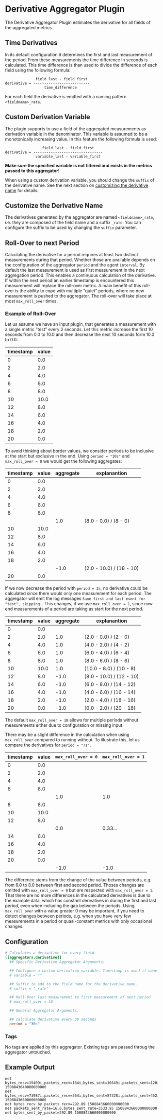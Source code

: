 # Derivative Aggregator Plugin

The Derivative Aggregator Plugin estimates the derivative for all fields of the
aggregated metrics.

## Time Derivatives

In its default configuration it determines the first and last measurement of
the period. From these measurements the time difference in seconds is
calculated. This time difference is than used to divide the difference of each
field using the following formula:

```text
              field_last - field_first
derivative = --------------------------
                  time_difference
```

For each field the derivative is emitted with a naming pattern
`<fieldname>_rate`.

## Custom Derivation Variable

The plugin supports to use a field of the aggregated measurements as derivation
variable in the denominator. This variable is assumed to be a monotonically
increasing value. In this feature the following formula is used:

```text
                 field_last - field_first
derivative = --------------------------------
              variable_last - variable_first
```

**Make sure the specified variable is not filtered and exists in the metrics passed to this aggregator!**

When using a custom derivation variable, you should change the `suffix` of the derivative name.
See the next section on [customizing the derivative name](#customize-the-derivative-name) for details.

## Customize the Derivative Name

The derivatives generated by the aggregator are named `<fieldname>_rate`, i.e. they are composed of the field name and a suffix `_rate`.
You can configure the suffix to be used by changing the `suffix` parameter.

## Roll-Over to next Period

Calculating the derivative for a period requires at least two distinct measurements during that period.
Whether those are available depends on the configuration of the aggregator `period` and the agent `interval`.
By default the last measurement is used as first measurement in the next
aggregation period. This enables a continuous calculation of the derivative. If
within the next period an earlier timestamp is encountered this measurement will
replace the roll-over metric. A main benefit of this roll-over is the ability to
cope with multiple "quiet" periods, where no new measurement is pushed to the
aggregator. The roll-over will take place at most `max_roll_over` times.

### Example of Roll-Over

Let us assume we have an input plugin, that generates a measurement with a single metric "test" every 2 seconds.
Let this metric increase the first 10 seconds from 0.0 to 10.0 and then decrease the next 10 seconds form 10.0 to 0.0:

| timestamp | value |
|-----------|-------|
|  0        |  0.0  |
|  2        |  2.0  |
|  4        |  4.0  |
|  6        |  6.0  |
|  8        |  8.0  |
| 10        | 10.0  |
| 12        |  8.0  |
| 14        |  6.0  |
| 16        |  4.0  |
| 18        |  2.0  |
| 20        |  0.0  |

To avoid thinking about border values, we consider periods to be inclusive at the start but exclusive in the end.
Using `period = "10s"` and `max_roll_over = 0` we would get the following aggregates:

| timestamp | value | aggregate | explanantion |
|-----------|-------|-----------|--------------|
|  0        |  0.0  |
|  2        |  2.0  |
|  4        |  4.0  |
|  6        |  6.0  |
|  8        |  8.0  |
|||  1.0      | (8.0 - 0.0) / (8 - 0) |
| 10        | 10.0  |
| 12        |  8.0  |
| 14        |  6.0  |
| 16        |  4.0  |
| 18        |  2.0  |
||| -1.0      | (2.0 - 10.0) / (18 - 10)
| 20        |  0.0  |

If we now decrease the period with `period = 2s`, no derivative could be calculated since there would only one measurement for each period.
The aggregator will emit the log messages `Same first and last event for "test", skipping.`.
This changes, if we use `max_roll_over = 1`, since now end measurements of a period are taking as start for the next period.

| timestamp | value | aggregate | explanantion |
|-----------|-------|-----------|--------------|
|  0        |  0.0  |
|  2        |  2.0  |  1.0      | (2.0 - 0.0) / (2 - 0) |
|  4        |  4.0  |  1.0      | (4.0 - 2.0) / (4 - 2) |
|  6        |  6.0  |  1.0      | (6.0 - 4.0) / (6 - 4) |
|  8        |  8.0  |  1.0      | (8.0 - 6.0) / (8 - 6) |
| 10        | 10.0  |  1.0      | (10.0 - 8.0) / (10 - 8) |
| 12        |  8.0  | -1.0      | (8.0 - 10.0) / (12 - 10) |
| 14        |  6.0  | -1.0      | (6.0 - 8.0) / (14 - 12) |
| 16        |  4.0  | -1.0      | (4.0 - 6.0) / (16 - 14) |
| 18        |  2.0  | -1.0      | (2.0 - 4.0) / (18 - 16) |
| 20        |  0.0  | -1.0      | (0.0 - 2.0) / (20 - 18) |

The default `max_roll_over = 10` allows for multiple periods without measurements either due to configuration or missing input.

There may be a slight difference in the calculation when using `max_roll_over` compared to running without.
To illustrate this, let us compare the derivatives for `period = "7s"`.

| timestamp | value | `max_roll_over = 0` | `max_roll_over = 1` |
|-----------|-------|-----------|--------------|
|  0        |  0.0  |
|  2        |  2.0  |
|  4        |  4.0  |
|  6        |  6.0  |
|||  1.0 | 1.0 |
|  8        |  8.0  |
| 10        | 10.0  |
| 12        |  8.0  |
|||  0.0 | 0.33... |
| 14        |  6.0  |
| 16        |  4.0  |
| 18        |  2.0  |
| 20        |  0.0  |
||| -1.0 | -1.0 |

The difference stems from the change of the value between periods, e.g. from 6.0 to 8.0 between first and second period.
Thoses changes are omitted with `max_roll_over = 0` but are respected with `max_roll_over = 1`.
That there are no more differences in the calculated derivatives is due to the example data, which has constant derivatives in during the first and last period, even when including the gap between the periods.
Using `max_roll_over` with a value greater 0 may be important, if you need to detect changes between periods, e.g. when you have very few measurements in a period or quasi-constant metrics with only occasional changes.

## Configuration

```toml @sample.conf
# Calculates a derivative for every field.
[[aggregators.derivative]]
  ## Specific Derivative Aggregator Arguments:

  ## Configure a custom derivation variable. Timestamp is used if none is given.
  # variable = ""

  ## Suffix to add to the field name for the derivative name.
  # suffix = "_rate"

  ## Roll-Over last measurement to first measurement of next period
  # max_roll_over = 10

  ## General Aggregator Arguments:

  ## calculate derivative every 30 seconds
  period = "30s"
```

### Tags

No tags are applied by this aggregator.
Existing tags are passed throug the aggregator untouched.

## Example Output

```text
net bytes_recv=15409i,packets_recv=164i,bytes_sent=16649i,packets_sent=120i 1508843640000000000
net bytes_recv=73987i,packets_recv=364i,bytes_sent=87328i,packets_sent=452i 1508843660000000000
net bytes_recv_by_packets_recv=292.89 1508843660000000000
net packets_sent_rate=16.6,bytes_sent_rate=3533.95 1508843660000000000
net bytes_sent_by_packet=292.89 1508843660000000000
```
